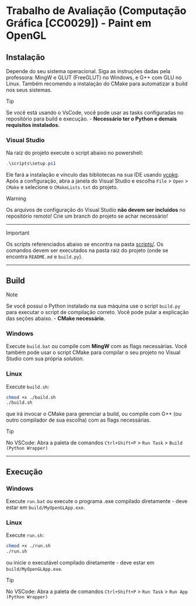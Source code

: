# Trabalho de Avaliação (Computação Gráfica [CC0029]) - Paint em OpenGL

## Instalação

Depende do seu sistema operacional. Siga as instruções dadas pela professora: MingW e GLUT (FreeGLUT) no Windows, e G++ com GLU no Linux.
Também recomendo a instalação do CMake para automatizar a build nos seus sistemas.

> [!TIP]
> Se você está usando o VsCode, você pode usar as tasks configuradas no repositório para build e execução. - **Necessário ter o Python e demais requisitos instalados.**

### Visual Studio

Na raiz do projeto execute o script abaixo no powershell:
```powershell
.\scripts\setup.ps1
```
Ele fará a instalação e vínculo das bibliotecas na sua IDE usando [vcpkg](https://vcpkg.io/). Após a configuração, abra a janela do Visual Studio e escolha `File` > `Open` > `CMake` e selecione o `CMakeLists.txt` do projeto.

> [!WARNING]
> Os arquivos de configuração do Visual Studio **não devem ser incluídos** no repositório remoto! Crie um branch do projeto se achar necessário!

----

> [!IMPORTANT]
> Os scripts referenciados abaixo se encontra na pasta [scripts/](./scripts/). Os comandos devem ser executados na pasta raiz do projeto (onde se encontra `README.md` e `build.py`).

----

## Build

> [!NOTE]
> Se você possui o Python instalado na sua máquina use o script `build.py`
> para executar o script de compilação correto. Você pode pular a explicação das seções abaixo. - **CMake necessário**.


### Windows

Execute `build.bat` ou compile com **MingW** com as flags necessárias. Você também pode usar o script CMake para compilar o seu projeto no Visual Studio com sua própria _solution_.

### Linux

Execute `build.sh`:
```bash
chmod +x ./build.sh
./build.sh
```
que irá invocar o CMake para gerenciar a build, ou compile com G++ (ou outro compilador de sua escolha) com as flags necessárias.

> [!TIP]
> No VSCode: Abra a paleta de comandos `Ctrl+Shift+P` > `Run Task` > `Build (Python Wrapper)`

----

## Execução

### Windows

Execute `run.bat` ou execute o programa .exe compilado diretamente - deve estar em `build/MyOpenGLApp.exe`.

### Linux

Execute `run.sh`:
```bash
chmod +x ./run.sh
./run.sh
```
ou inicie o executável compilado diretamente - deve estar em `build/MyOpenGLApp.exe`.

> [!TIP]
> No VSCode: Abra a paleta de comandos `Ctrl+Shift+P` > `Run Task` > `Run App (Python Wrapper)`
